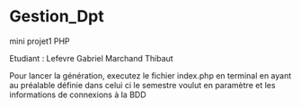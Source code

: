 # Gestion_Dpt

mini projet1 PHP

Etudiant :
  Lefevre Gabriel
  Marchand Thibaut
  
Pour lancer la génération, executez le fichier index.php en terminal en ayant au préalable définie dans celui ci le semestre voulut en paramètre et les informations de connexions à la BDD
